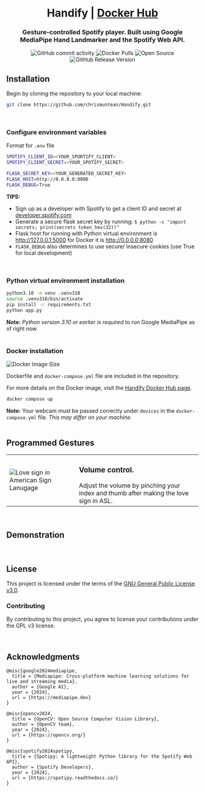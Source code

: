 <div align="center">

# Handify | [Docker Hub](https://hub.docker.com/r/chrismuntean/handify)

### Gesture-controlled Spotify player. Built using Google MediaPipe Hand Landmarker and the Spotify Web API.

![GitHub commit activity](https://img.shields.io/github/commit-activity/t/chrismuntean/handify)
![Docker Pulls](https://img.shields.io/docker/pulls/chrismuntean/handify.svg)
![Open Source](https://img.shields.io/badge/Open%20Source-%E2%9D%A4%EF%B8%8F-blue)
![GitHub Release Version](https://img.shields.io/github/v/release/chrismuntean/handify)

</div>

## Installation
Begin by cloning the repository to your local machine:
```bash
git clone https://github.com/chrismuntean/Handify.git
```
<br>

### Configure environment variables
Format for `.env` file
```bash
SPOTIFY_CLIENT_ID=<YOUR_SPORTIFY_CLIENT>
SPOTIFY_CLIENT_SECRET=<YOUR_SPOTIFY_SECRET>

FLASK_SECRET_KEY=<YOUR_GENERATED_SECRET_KEY>
FLASK_HOST=http://0.0.0.0:8080
FLASK_DEBUG=True
```
**TIPS:**
* Sign up as a developer with Spotify to get a client ID and secret at [developer.spotify.com](https://developer.spotify.com)
* Generate a secure flask secret key by running: `$ python -c "import secrets; print(secrets token_hex(32))"`
* Flask host for running with Python virtual environment is http://127.0.0.1:5000 for Docker it is http://0.0.0.0:8080
* `FLASK_DEBUG` also determines to use secure/ insecure cookies (use True for local development)
<br>

### Python virtual environment installation
```bash
python3.10 -m venv .venv310
source .venv310/bin/activate
pip install -r requirements.txt
python app.py
```
**Note:** *Python version 3.10 or earlier is required* to run Google MediaPipe as of right now
<br><br>

### Docker installation
![Docker Image Size](https://img.shields.io/docker/image-size/chrismuntean/handify)


Dockerfile and `docker-compose.yml` file are included in the repository.

For more details on the Docker image, visit the [Handify Docker Hub page](https://hub.docker.com/r/chrismuntean/handify).

```bash
docker compose up
```
**Note:** Your webcam must be passed correctly under `devices` in the `docker-compose.yml` file. *This may differ on your machine.*
<br><br>

## Programmed Gestures
<table>
  
  <tr>
    <td>
      <img src="/static/pinch.png" alt="Love sign in American Sign Lanugage">
    </td>
    <td>
        <h3><b>Volume control. </b></h3>
        Adjust the volume by pinching your index and thumb after making the love sign in ASL.
    </td>
  </tr>

</table>
<br>

## Demonstration
<br>

## License
This project is licensed under the terms of the [GNU General Public License v3.0](LICENSE).

### Contributing
By contributing to this project, you agree to license your contributions under the GPL v3 license.

<br>

## Acknowledgments
```
@misc{google2024mediapipe,
  title = {Mediapipe: Cross-platform machine learning solutions for live and streaming media},
  author = {Google AI},
  year = {2024},
  url = {https://mediapipe.dev}
}

@misc{opencv2024,
  title = {OpenCV: Open Source Computer Vision Library},
  author = {OpenCV team},
  year = {2024},
  url = {https://opencv.org/}
}

@misc{spotify2024spotipy,
  title = {Spotipy: A lightweight Python library for the Spotify Web API},
  author = {Spotify Developers},
  year = {2024},
  url = {https://spotipy.readthedocs.io/}
}
```